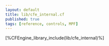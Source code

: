 ```yaml
---
layout: default
title: lib/cfe_internal.cf
published: true
tags: [reference, controls, MPF]
---
```


[%CFEngine_library_include(lib/cfe_internal)%]

